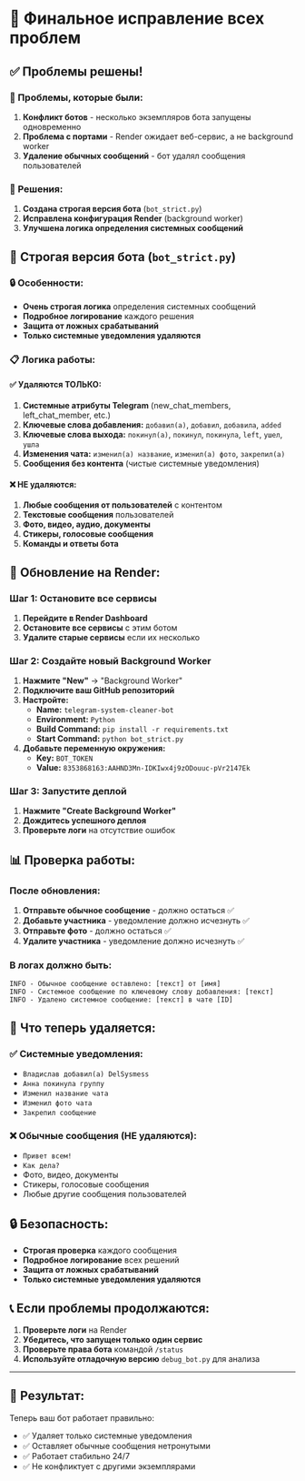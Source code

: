 # 🔧 Финальное исправление всех проблем

## ✅ Проблемы решены!

### 🚨 Проблемы, которые были:
1. **Конфликт ботов** - несколько экземпляров бота запущены одновременно
2. **Проблема с портами** - Render ожидает веб-сервис, а не background worker
3. **Удаление обычных сообщений** - бот удалял сообщения пользователей

### 🔧 Решения:
1. **Создана строгая версия бота** (`bot_strict.py`)
2. **Исправлена конфигурация Render** (background worker)
3. **Улучшена логика определения системных сообщений**

## 🚀 Строгая версия бота (`bot_strict.py`)

### 🔒 Особенности:
- **Очень строгая логика** определения системных сообщений
- **Подробное логирование** каждого решения
- **Защита от ложных срабатываний**
- **Только системные уведомления удаляются**

### 📋 Логика работы:

#### ✅ Удаляются ТОЛЬКО:
1. **Системные атрибуты Telegram** (new_chat_members, left_chat_member, etc.)
2. **Ключевые слова добавления:** `добавил(а)`, `добавил`, `добавила`, `added`
3. **Ключевые слова выхода:** `покинул(а)`, `покинул`, `покинула`, `left`, `ушел`, `ушла`
4. **Изменения чата:** `изменил(а) название`, `изменил(а) фото`, `закрепил(а)`
5. **Сообщения без контента** (чистые системные уведомления)

#### ❌ НЕ удаляются:
1. **Любые сообщения от пользователей** с контентом
2. **Текстовые сообщения** пользователей
3. **Фото, видео, аудио, документы**
4. **Стикеры, голосовые сообщения**
5. **Команды и ответы бота**

## 🔄 Обновление на Render:

### Шаг 1: Остановите все сервисы
1. **Перейдите в Render Dashboard**
2. **Остановите все сервисы** с этим ботом
3. **Удалите старые сервисы** если их несколько

### Шаг 2: Создайте новый Background Worker
1. **Нажмите "New"** → "Background Worker"
2. **Подключите ваш GitHub репозиторий**
3. **Настройте:**
   - **Name:** `telegram-system-cleaner-bot`
   - **Environment:** `Python`
   - **Build Command:** `pip install -r requirements.txt`
   - **Start Command:** `python bot_strict.py`
4. **Добавьте переменную окружения:**
   - **Key:** `BOT_TOKEN`
   - **Value:** `8353868163:AAHND3Mn-IDKIwx4j9zODouuc-pVr2147Ek`

### Шаг 3: Запустите деплой
1. **Нажмите "Create Background Worker"**
2. **Дождитесь успешного деплоя**
3. **Проверьте логи** на отсутствие ошибок

## 📊 Проверка работы:

### После обновления:
1. **Отправьте обычное сообщение** - должно остаться ✅
2. **Добавьте участника** - уведомление должно исчезнуть ✅
3. **Отправьте фото** - должно остаться ✅
4. **Удалите участника** - уведомление должно исчезнуть ✅

### В логах должно быть:
```
INFO - Обычное сообщение оставлено: [текст] от [имя]
INFO - Системное сообщение по ключевому слову добавления: [текст]
INFO - Удалено системное сообщение: [текст] в чате [ID]
```

## 🎯 Что теперь удаляется:

### ✅ Системные уведомления:
- `Владислав добавил(а) DelSysmess`
- `Анна покинула группу`
- `Изменил название чата`
- `Изменил фото чата`
- `Закрепил сообщение`

### ❌ Обычные сообщения (НЕ удаляются):
- `Привет всем!`
- `Как дела?`
- Фото, видео, документы
- Стикеры, голосовые сообщения
- Любые другие сообщения пользователей

## 🔒 Безопасность:

- **Строгая проверка** каждого сообщения
- **Подробное логирование** всех решений
- **Защита от ложных срабатываний**
- **Только системные уведомления удаляются**

## 📞 Если проблемы продолжаются:

1. **Проверьте логи** на Render
2. **Убедитесь, что запущен только один сервис**
3. **Проверьте права бота** командой `/status`
4. **Используйте отладочную версию** `debug_bot.py` для анализа

---

## 🎉 Результат:

Теперь ваш бот работает правильно:
- ✅ Удаляет только системные уведомления
- ✅ Оставляет обычные сообщения нетронутыми
- ✅ Работает стабильно 24/7
- ✅ Не конфликтует с другими экземплярами 